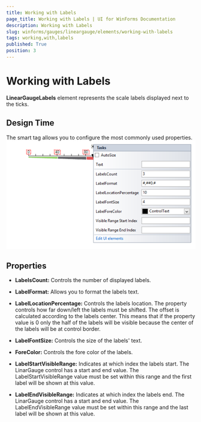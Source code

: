 ```yaml
---
title: Working with Labels
page_title: Working with Labels | UI for WinForms Documentation
description: Working with Labels
slug: winforms/gauges/lineargauge/elements/working-with-labels
tags: working,with,labels
published: True
position: 3
---
```


# Working with Labels
 

__LinearGaugeLabels__ element represents the scale labels displayed next to the ticks.

## Design Time

The smart tag allows you to configure the most commonly used properties.![lineargauge-elements-working-with-labels 001](images/lineargauge-elements-working-with-labels001.png)

## Properties

* __LabelsCount:__ Controls the number of displayed labels.
            

* __LabelFormat:__ Allows you to format the labels text.
            

* __LabelLocationPercentage:__ Controls the labels location. The property controls how far down/left the labels must be shifted. The offset is calculated according to the labels center. This means that if the property value is 0 only the half of the labels will be visible because the center of the labels will be at control border.
            

* __LabelFontSize:__ Controls the size of the labels' text.
            

* __ForeColor:__ Controls the fore color of the labels.
            

* __LabelStartVisibleRange:__ Indicates at which index the labels start. The LinarGauge control has a start and end value. The LabelStartVisibleRange value must be set within this range and the first label will be shown at this value.
            

* __LabelEndVisibleRange:__ Indicates at which index the labels end. The LinarGauge control has a start and end value. The LabelEndVisibleRange value must be set within this range and the last label will be shown at this value.
            
